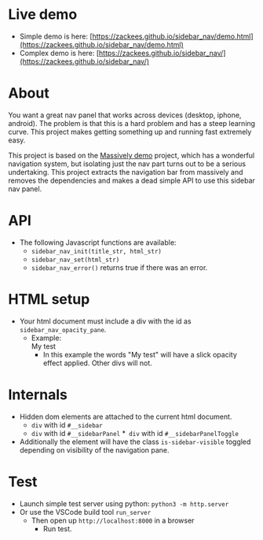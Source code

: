 
# Live demo
  * Simple demo is here: [https://zackees.github.io/sidebar_nav/demo.html](https://zackees.github.io/sidebar_nav/demo.html)
  * Complex demo is here: [https://zackees.github.io/sidebar_nav/](https://zackees.github.io/sidebar_nav/)

# About

You want a great nav panel that works across devices (desktop, iphone, android). The problem is that this is a hard problem and has a steep learning curve. This project makes getting something up and running fast extremely easy.

This project is based on the [Massively demo](https://html5up.net/massively) project, which has a wonderful navigation system, but isolating just the nav part turns out to be a serious undertaking. This project  extracts the navigation bar from massively and removes the dependencies and makes a dead simple API to use this sidebar nav panel.

# API
  * The following Javascript functions are available:
    * `sidebar_nav_init(title_str, html_str)`
    * `sidebar_nav_set(html_str)`
    * `sidebar_nav_error()` returns true if there was an error.

# HTML setup
  * Your html document must include a div with the id as `sidebar_nav_opacity_pane`.
    * Example: 	<div id="sidebar_nav_opacity_pane">My test</div>
      * In this example the words "My test" will have a slick opacity effect applied. Other divs will not.

# Internals
  * Hidden dom elements are attached to the current html document.
    * `div` with id `#__sidebar`
	* `div` with id `#__sidebarPanel`
	*` div` with id `#__sidebarPanelToggle`
  * Additionally the <body> element will have the class `is-sidebar-visible` toggled depending on visibility of the navigation pane.

# Test
  * Launch simple test server using python: `python3 -m http.server`
  * Or use the VSCode build tool `run_server`
    * Then open up `http://localhost:8000` in a browser
      * Run test.
